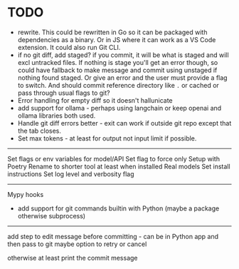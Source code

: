 # TODO

- rewrite. This could be rewritten in Go so it can be packaged with dependencies as a binary.
    Or in JS where it can work as a VS Code extension. It could also run Git CLI.
- if no git diff, add staged? if you commit, it will be what is staged and will excl untracked files. If nothing is stage you'll get an error though, so could have fallback to make message and commit using unstaged if nothing found staged. Or give an error and the user must provide a flag to switch. And should commit reference directory like `.` or cached or pass through usual flags to git?
- Error handling for empty diff so it doesn't hallunicate
- add support for ollama - perhaps using langchain or keep openai and ollama libraries both used.
- Handle git diff errors better - exit can work if outside git repo except that the tab closes.
- Set max tokens - at least for output not input limit if possible.


---

Set flags or env variables for model/API
Set flag to force only
Setup with Poetry
Rename to shorter tool at least when installed
Real models
Set install instructions
Set log level and verbosity flag

---

Mypy
hooks
- add support for git commands builtin with Python (maybe a package otherwise subprocess)


---

add step to edit message before committing - can be in Python app and then pass to git
maybe option to retry or cancel

otherwise at least print the commit message
